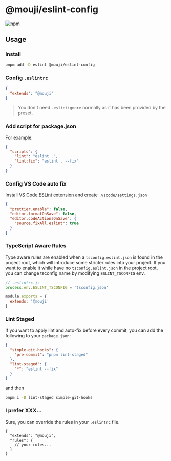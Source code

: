 # @mouji/eslint-config

[![npm](https://img.shields.io/npm/v/@mouji/eslint-config?color=a1b858&label=)](https://npmjs.com/package/@mouji/eslint-config)


## Usage

### Install

```bash
pnpm add -D eslint @mouji/eslint-config
```

### Config `.eslintrc`

```json
{
  "extends": "@mouji"
}
```

> You don't need `.eslintignore` normally as it has been provided by the preset.

### Add script for package.json

For example:

```json
{
  "scripts": {
    "lint": "eslint .",
    "lint:fix": "eslint . --fix"
  }
}
```

### Config VS Code auto fix

Install [VS Code ESLint extension](https://marketplace.visualstudio.com/items?itemName=dbaeumer.vscode-eslint) and create `.vscode/settings.json`

```json
{
  "prettier.enable": false,
  "editor.formatOnSave": false,
  "editor.codeActionsOnSave": {
    "source.fixAll.eslint": true
  }
}
```

### TypeScript Aware Rules

Type aware rules are enabled when a `tsconfig.eslint.json` is found in the project root, which will introduce some stricter rules into your project. If you want to enable it while have no `tsconfig.eslint.json` in the project root, you can change tsconfig name by modifying `ESLINT_TSCONFIG` env. 

```js
// .eslintrc.js
process.env.ESLINT_TSCONFIG = 'tsconfig.json'

module.exports = {
  extends: '@mouji'
}
```

### Lint Staged

If you want to apply lint and auto-fix before every commit, you can add the following to your `package.json`:

```json
{
  "simple-git-hooks": {
    "pre-commit": "pnpm lint-staged"
  },
  "lint-staged": {
    "*": "eslint --fix"
  }
}
```

and then

```bash
pnpm i -D lint-staged simple-git-hooks
```

### I prefer XXX...

Sure, you can override the rules in your `.eslintrc` file.

<!-- eslint-skip -->

```jsonc
{
  "extends": "@mouji",
  "rules": {
    // your rules...
  }
}
```
